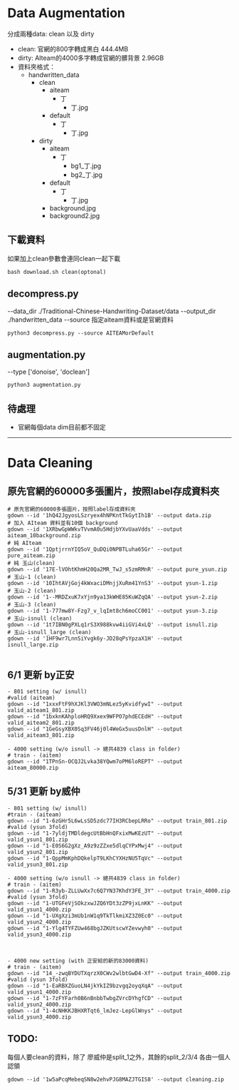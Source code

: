 # Data Augmentation
分成兩種data: clean 以及 dirty
* clean: 官網的800字轉成黑白 444.4MB
* dirty: AIteam的4000多字轉成官網的髒背景 2.96GB
* 資料夾格式：
    * handwritten_data
        * clean
            * aiteam
                * 丁
                    * 丁.jpg
            * default
                * 丁
                    * 丁.jpg
        * dirty
            * aiteam
                * 丁
                    * bg1_丁.jpg
                    * bg2_丁.jpg
            * default
                * 丁
                    * 丁.jpg
            * background.jpg
            * background2.jpg

## 下載資料
如果加上clean參數會連同clean一起下載
```shell
bash download.sh clean(optonal)
```


## decompress.py
--data_dir ./Traditional-Chinese-Handwriting-Dataset/data
--output_dir ./handwritten_data
--source 指定aiteam資料或是官網資料
```shell
python3 decompress.py --source AITEAMorDefault
```
## augmentation.py
--type ['donoise', 'doclean']
```shell
python3 augmentation.py
```

## 待處理
* 官網每個data dim目前都不固定


---
# Data Cleaning

## 原先官網的60000多張圖片，按照label存成資料夾
```
# 原先官網的60000多張圖片，按照label存成資料夾
gdown --id '1hQ42JgyosLSzryex4hNPKntTkGytIh1B' --output data.zip
# 加入 AIteam 資料並有10個 background
gdown --id '1XRbwGpWWkvTVvmA0u5HdjbYXvUaaVdds' --output aiteam_10background.zip
# 純 AIteam
gdown --id '1QptjrrnYIQ5oV_QuDQi0NPBTLuha65Gr' --output pure_aiteam.zip
# 純 玉山(clean)
gdown --id '17E-lVOhtKhmH20Qa2MR_TwJ_s5zmRMnR' --output pure_ysun.zip
# 玉山-1 (clean)
gdown --id '10IhtAVjGoj4kWxaciDMnjjXuRm41YnS3' --output ysun-1.zip
# 玉山-2 (clean)
gdown --id '1--MRDZxuK7xYjn9ya13kWHE85KuWZqQA' --output ysun-2.zip
# 玉山-3 (clean)
gdown --id '1-777mw8Y-Fzg7_v_lqImt8ch6moCC001' --output ysun-3.zip
# 玉山-isnull (clean)
gdown --id '1t7IBN0gPXLq1rS3X988kvw4iiGVi4xLQ' --output isnull.zip
# 玉山-isnull_large (clean)
gdown --id '1HF9wr7LnnSiYvgk6y-JD28qPsYpzaX1H' --output isnull_large.zip


```
## 6/1 更新 by正安
```
- 801 setting (w/ isnull)
#valid (aiteam)
gdown --id "1xxxFtF9hXJKl3VWO3mNLez5yKvidfywI" --output valid_aiteam1_801.zip
gdown --id "1bxknKAhploHRQ9Xxex9WFPO7phdECEdH" --output valid_aiteam2_801.zip
gdown --id "1GeGsyXBX0Sq3FV46j0l4WeGx5uusDnlH" --output valid_aiteam3_801.zip

- 4000 setting (w/o isnull -> 總共4839 class in folder)
# train - (aitem)
gdown --id "1TPnSn-OCQJ2Lvka38YQwm7oPM6loREPT" --output aiteam_80000.zip
```


## 5/31 更新 by威仲
```
- 801 setting (w/ isnull)
#train - (aiteam)
gdown --id "1-6zGHr5L6wLsSD5zdc77IH3RCbepLRRo" --output train_801.zip
#valid (ysun 3fold)
gdown --id "1-7yldjTMDldegcUtBbHnQFxixMwKEzUT" --output valid_ysun1_801.zip
gdown --id "1-E0S6G2gXz_A9z9zZZxe5dlqCYPxMwj4" --output valid_ysun2_801.zip
gdown --id "1-QppMmKphDQkelpT9LKhCYXHzNU5TqVc" --output valid_ysun3_801.zip

- 4000 setting (w/o isnull -> 總共4839 class in folder)
# train - (aitem)
gdown --id "1-R3yb-ZLLUwXx7c6Q7YN37KhdY3FE_3Y" --output train_4000.zip
#valid (ysun 3fold)
gdown --id "1-UTGFeVjSOkzxwJZQ6YDt3zZP9jxLnKK" --output valid_ysun1_4000.zip
gdown --id "1-UXgXzi3mUb1nW1q9TkTlkmiXZ3Z0Ec0" --output valid_ysun2_4000.zip
gdown --id "1-Ylg4TYFZUw468bgJZKUtscwYZevwyh0" --output valid_ysun3_4000.zip



- 4000 new setting (with 正安給的新的83000資料)
# train - (aitem)
gdown --id "14_-zwqBYDUTXqrzX0CWv2wlbtGwD4-Xf" --output train_4000.zip
#valid (ysun 3fold)
gdown --id "1-EaRBXZGuoLN4jkYkIZ9bzvgq2oyqXqA" --output valid_ysun1_4000.zip
gdown --id "1-7zFYFarh0B6nBnbbTwbgZVrcDYhgfCD" --output valid_ysun2_4000.zip
gdown --id "1-4cNHKKJBHXRTqt6_lmJez-LepGlWnys" --output valid_ysun3_4000.zip
```



## TODO: 
每個人要clean的資料，除了 廖威仲是split_1之外，其餘的split_2/3/4 各由一個人認領
```
gdown --id '1w5aPcqMebeqSN8w2ehvPJG8MAZJTGIS8' --output cleaning.zip
```
